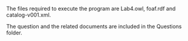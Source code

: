 The files required to execute the program are Lab4.owl, foaf.rdf and catalog-v001.xml.

The question and the related documents are included in the Questions folder.